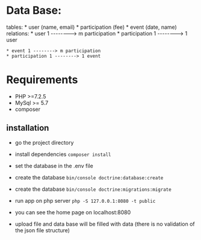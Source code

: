 # Data Base:
tables:
    * user (name, email)
    * participation (fee)
    * event (date, name)
relations:
    * user 1 --------> m participation
    * participation 1 --------> 1 user

    * event 1 --------> m participation
    * participation 1 --------> 1 event


# Requirements
* PHP >=7.2.5
* MySql >= 5.7 
* composer

## installation
* go the project directory
* install dependencies ``` composer install ```
* set the database in the .env file
* create the database ``` bin/console doctrine:database:create ```
* create the database ``` bin/console doctrine:migrations:migrate ```
* run app on php server ``` php -S 127.0.0.1:8080 -t public ```

* you can see the home page on localhost:8080
* upload file and data base will be filled with data (there is no validation of the json file structure)

